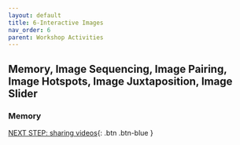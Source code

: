 ```yaml
---
layout: default
title: 6-Interactive Images 
nav_order: 6
parent: Workshop Activities
---
```


## Memory, Image Sequencing,  Image Pairing, Image Hotspots, Image Juxtaposition, Image Slider

### Memory 





[NEXT STEP: sharing videos](sharing.html){: .btn .btn-blue }<br>
